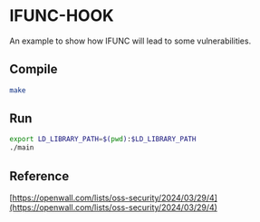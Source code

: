 # IFUNC-HOOK

An example to show how IFUNC will lead to some vulnerabilities.

## Compile

```bash
make
```

## Run

```bash
export LD_LIBRARY_PATH=$(pwd):$LD_LIBRARY_PATH
./main
```


## Reference

[https://openwall.com/lists/oss-security/2024/03/29/4](https://openwall.com/lists/oss-security/2024/03/29/4)